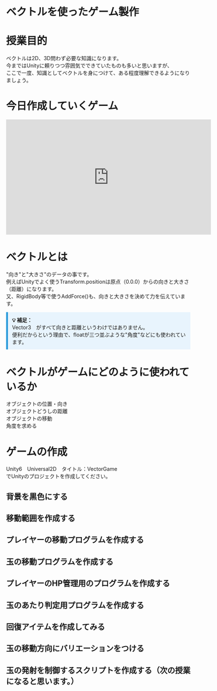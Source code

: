 # ベクトルを使ったゲーム製作

# 授業目的
ベクトルは2D、3D問わず必要な知識になります。<br>
今まではUnityに頼りつつ雰囲気でできていたものも多いと思いますが、<br>
ここで一度、知識としてベクトルを身につけて、ある程度理解できるようになりましょう。<br>

# 今日作成していくゲーム
<!-- 動画 -->
<iframe width="560" height="315" src="https://youtu.be/xXXEHgmp0O4?si=2kPhlqi2sKIDxn0y" title="YouTube video player" frameborder="0" allow="accelerometer; autoplay; clipboard-write; encrypted-media; gyroscope; picture-in-picture; web-share" referrerpolicy="strict-origin-when-cross-origin" allowfullscreen></iframe>

# ベクトルとは
"向き"と"大きさ"のデータの事です。<br>
例えばUnityでよく使うTransform.positionは原点（0.0.0）からの向きと大きさ（距離）になります。<br>
又、RigidBody等で使うAddForce()も、向きと大きさを決めて力を伝えています。<br>

<div style="border-left: 5px solid #2d9cdb; background: #e8f4fd; padding: 0.8em; margin: 1em 0;">
  <strong>💡 補足：</strong><br>
  Vector3　がすべて向きと距離というわけではありません。<br>
  便利だからという理由で、floatが三つ並ぶような"角度"などにも使われています。<br>
</div>

# ベクトルがゲームにどのように使われているか
オブジェクトの位置・向き<br>
オブジェクトどうしの距離<br>
オブジェクトの移動<br>
角度を求める<br>

# ゲームの作成
Unity6　Universal2D　タイトル：VectorGame <br>
でUnityのプロジェクトを作成してください。<br>

## 背景を黒色にする
## 移動範囲を作成する
## プレイヤーの移動プログラムを作成する
## 玉の移動プログラムを作成する
## プレイヤーのHP管理用のプログラムを作成する
## 玉のあたり判定用プログラムを作成する
## 回復アイテムを作成してみる
## 玉の移動方向にバリエーションをつける
## 玉の発射を制御するスクリプトを作成する（次の授業になると思います。）